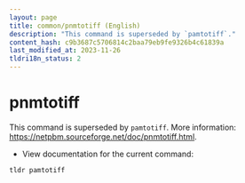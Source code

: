 ```yaml
---
layout: page
title: common/pnmtotiff (English)
description: "This command is superseded by `pamtotiff`."
content_hash: c9b3687c5706814c2baa79eb9fe9326b4c61839a
last_modified_at: 2023-11-26
tldri18n_status: 2
---
```

# pnmtotiff

This command is superseded by `pamtotiff`.
More information: <https://netpbm.sourceforge.net/doc/pnmtotiff.html>.

- View documentation for the current command:

`tldr pamtotiff`
